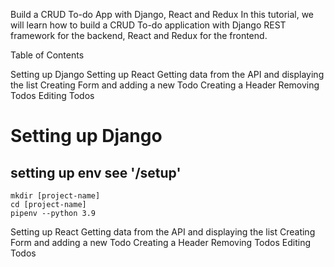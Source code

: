 Build a CRUD To-do App with Django, React and Redux
In this tutorial, we will learn how to build a CRUD To-do application with Django REST framework for the backend, React and Redux for the frontend.

Table of Contents

Setting up Django
Setting up React
Getting data from the API and displaying the list
Creating Form and adding a new Todo
Creating a Header
Removing Todos
Editing Todos


# Setting up Django
## setting up env see '/setup'
    mkdir [project-name]
    cd [project-name]
    pipenv --python 3.9
Setting up React
Getting data from the API and displaying the list
Creating Form and adding a new Todo
Creating a Header
Removing Todos
Editing Todos